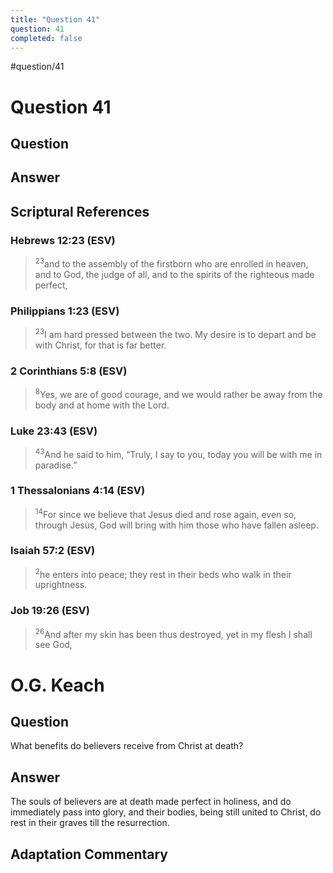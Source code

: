```yaml
---
title: "Question 41"
question: 41
completed: false
---
```

#question/41
# Question 41

## Question


## Answer


## Scriptural References
### Hebrews 12:23 (ESV)
> <sup>23</sup>and to the assembly of the firstborn who are enrolled in heaven, and to God, the judge of all, and to the spirits of the righteous made perfect,

### Philippians 1:23 (ESV)
> <sup>23</sup>I am hard pressed between the two. My desire is to depart and be with Christ, for that is far better.

### 2 Corinthians 5:8 (ESV)
> <sup>8</sup>Yes, we are of good courage, and we would rather be away from the body and at home with the Lord.

### Luke 23:43 (ESV)
> <sup>43</sup>And he said to him, “Truly, I say to you, today you will be with me in paradise.”

### 1 Thessalonians 4:14 (ESV)
> <sup>14</sup>For since we believe that Jesus died and rose again, even so, through Jesus, God will bring with him those who have fallen asleep.

### Isaiah 57:2 (ESV)
> <sup>2</sup>he enters into peace; they rest in their beds who walk in their uprightness.

### Job 19:26 (ESV)
> <sup>26</sup>And after my skin has been thus destroyed, yet in my flesh I shall see God,

# O.G. Keach
## Question
What benefits do believers receive from Christ at death?

## Answer
The souls of believers are at death made perfect in holiness, and do immediately pass into glory, and their bodies, being still united to Christ, do rest in their graves till the resurrection.

## Adaptation Commentary
